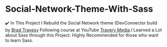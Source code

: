 # Social-Network-Theme-With-Sass
:heavy_check_mark: In This Project I Rebuild the Social Network theme (DevConnector build by [Brad Travesy](https://github.com/bradtraversy) Following course at YouTube [Travery Media](https://www.youtube.com/playlist?list=PLillGF-Rfqba3xeEvDzIcUCxwMlGiewfV).I Learned  a Lot about Sass through this Project. Highly Recommended for those who want to learn Sass. 
